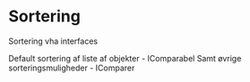 # Sortering
Sortering vha interfaces

Default sortering af liste af objekter - IComparabel<T>
Samt øvrige sorteringsmuligheder - IComparer<T>
